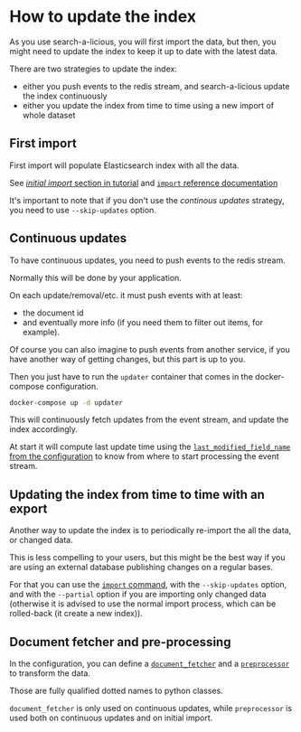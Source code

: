 # How to update the index

As you use search-a-licious, you will first import the data,
but then, you might need to update the index to keep it up to date with the latest data.

There are two strategies to update the index:
* either you push events to the redis stream, and search-a-licious update the index continuously
* either you update the index from time to time using a new import of whole dataset

## First import

First import will populate Elasticsearch index with all the data.

See [*initial import* section in tutorial](./tutorial.md#initial-import)
and [`import` reference documentation](../devs/ref-python/cli.html#python3-m-app-import)

It's important to note that if you don't use the *continous updates* strategy,
you need to use `--skip-updates` option.

## Continuous updates

To have continuous updates, you need to push events to the redis stream.

Normally this will be done by your application.

On each update/removal/etc. it must push events with at least:
* the document id
* and eventually more info (if you need them to filter out items, for example).

Of course you can also imagine to push events from another service,
if you have another way of getting changes, but this part is up to you.

Then you just have to run the `updater` container that comes in the docker-compose configuration.
```bash
docker-compose up -d updater
```

This will continuously fetch updates from the event stream, and update the index accordingly.

At start it will compute last update time using
the [`last_modified_field_name` from the configuration](./ref-config/searchalicious-config-schema.html#indices_additionalProperties_index_last_modified_field_name)
to know from where to start processing the event stream.

## Updating the index from time to time with an export

Another way to update the index is to periodically re-import the all the data, or changed data.

This is less compelling to your users, but this might be the best way
if you are using an external database publishing changes on a regular bases.

For that you can use the [`import` command](../devs/ref-python/cli.html#python3-m-app-import),
with the `--skip-updates` option, and with the `--partial` option if you are importing only changed data
(otherwise it is advised to use the normal import process, which can be rolled-back (it create a new index)).

## Document fetcher and pre-processing

In the configuration, you can define a
[`document_fetcher`](./ref-config/searchalicious-config-schema.html#indices_additionalProperties_document_fetcher)
and a [`preprocessor`](./ref-config/searchalicious-config-schema.html#indices_additionalProperties_preprocessor) to transform the data.

Those are fully qualified dotted names to python classes.

`document_fetcher` is only used on continuous updates,
while `preprocessor` is used both on continuous updates and on initial import.

